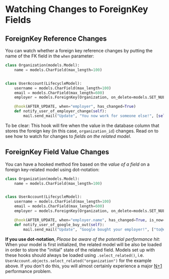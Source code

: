 # Watching Changes to ForeignKey Fields

## ForeignKey Reference Changes

You can watch whether a foreign key reference changes by putting the name of the FK field in the `when` parameter:

```python
class Organization(models.Model):
    name = models.CharField(max_length=100)


class UserAccount(LifecycleModel):
    username = models.CharField(max_length=100)
    email = models.CharField(max_length=600)
    employer = models.ForeignKey(Organization, on_delete=models.SET_NULL)

    @hook(AFTER_UPDATE, when="employer", has_changed=True)
    def notify_user_of_employer_change(self):
        mail.send_mail("Update", "You now work for someone else!", [self.email])
```

To be clear: This hook will fire when the value in the database column that stores the foreign key (in this case, `organization_id`) changes. Read on to see how to watch for changes to *fields on the related model*.

## ForeignKey Field Value Changes
You can have a hooked method fire based on the *value of a field* on a foreign key-related model using dot-notation:

```python
class Organization(models.Model):
    name = models.CharField(max_length=100)


class UserAccount(LifecycleModel):
    username = models.CharField(max_length=100)
    email = models.CharField(max_length=600)
    employer = models.ForeignKey(Organization, on_delete=models.SET_NULL)

    @hook(AFTER_UPDATE, when="employer.name", has_changed=True, is_now="Google")
    def notify_user_of_google_buy_out(self):
        mail.send_mail("Update", "Google bought your employer!", ["to@example.com"],)
```
<a id="fk-hook-warning"></a>
**If you use dot-notation**,  *Please be aware of the potential performance hit*: When your model is first initialized, the related model will be also be loaded in order to store the "initial" state of the related field. Models set up with these hooks should always be loaded using `.select_related()`, i.e. `UserAccount.objects.select_related("organization")` for the example above. If you don't do this, you will almost certainly experience a major [N+1](https://stackoverflow.com/questions/97197/what-is-the-n1-selects-problem-in-orm-object-relational-mapping) performance problem.
